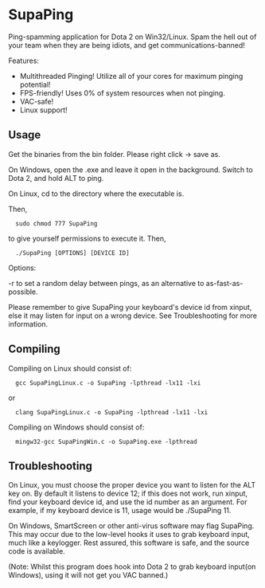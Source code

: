 SupaPing
========

Ping-spamming application for Dota 2 on Win32/Linux. Spam the hell out of your team when they are being idiots, and get communications-banned!


Features:

 * Multithreaded Pinging! Utilize all of your cores for maximum pinging potential!
 * FPS-friendly! Uses 0% of system resources when not pinging.
 * VAC-safe!
 * Linux support!

Usage
--------

Get the binaries from the bin folder. Please right click -> save as.

On Windows, open the .exe and leave it open in the background. Switch to Dota 2, and hold ALT to ping.

On Linux, cd to the directory where the executable is. 

Then,

      sudo chmod 777 SupaPing 

to give yourself permissions to execute it. Then,

      ./SupaPing [OPTIONS] [DEVICE ID]

Options: 

-r to set a random delay between pings, as an alternative to as-fast-as-possible.

Please remember to give SupaPing your keyboard's device id from xinput, else it may listen for input on a wrong device. See Troubleshooting for more information.




Compiling
--------

Compiling on Linux should consist of:

      gcc SupaPingLinux.c -o SupaPing -lpthread -lx11 -lxi

or

      clang SupaPingLinux.c -o SupaPing -lpthread -lx11 -lxi
      
      
Compiling on Windows should consist of:

      mingw32-gcc SupaPingWin.c -o SupaPing.exe -lpthread
      
      
Troubleshooting
--------

On Linux, you must choose the proper device you want to listen for the ALT key on. By default it listens to device 12; if this does not work, run xinput, find your keyboard device id, and use the id number as an argument. For example, if my keyboard device is 11, usage would be ./SupaPing 11.

On Windows, SmartScreen or other anti-virus software may flag SupaPing. This may occur due to the low-level hooks it uses to grab keyboard input, much like a keylogger. Rest assured, this software is safe, and the source code is available.

(Note: Whilst this program does hook into Dota 2 to grab keyboard input(on Windows), using it will not get you VAC banned.)

